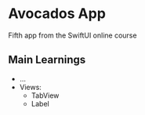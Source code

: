 # Avocados App

Fifth app from the SwiftUI online course

## Main Learnings

- ...
- Views:
  - TabView
  - Label
